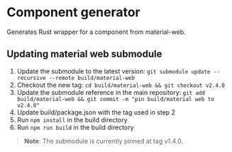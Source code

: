 # Component generator

Generates Rust wrapper for a component from material-web.

## Updating material web submodule

1. Update the submodule to the latest version: `git submodule update --recursive --remote build/material-web`
2. Checkout the new tag: `cd build/material-web && git checkout v2.4.0`
3. Update the submodule reference in the main repository: `git add build/material-web && git commit -m "pin build/material web to v2.4.0"`
4. Update build/package.json with the tag used in step 2
5. Run `npm install` in the build directory
6. Run `npm run build` in the build directory

> **Note**: The submodule is currently pinned at tag v1.4.0.